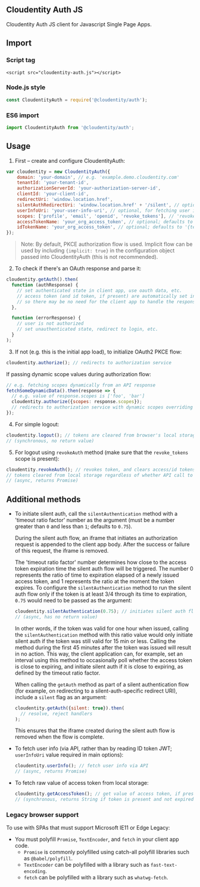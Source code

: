 ## Cloudentity Auth JS

Cloudentity Auth JS client for Javascript Single Page Apps.

## Import

### Script tag

```
<script src="cloudentity-auth.js"></script>
```

### Node.js style

```javascript
const CloudentityAuth = require('@cloudentity/auth');
```

### ES6 import

```javascript
import CloudentityAuth from '@cloudentity/auth';
```

## Usage

1. First – create and configure CloudentityAuth:

  ```javascript
  var cloudentity = new CloudentityAuth({
      domain: 'your-domain', // e.g. 'example.demo.cloudentity.com'
      tenantId: 'your-tenant-id',
      authorizationServerId: 'your-authorization-server-id',
      clientId: 'your-client-id',
      redirectUri: 'window.location.href',
      silentAuthRedirectUri: 'window.location.href' + '/silent', // optional setting to redirect to a different endpoint following successful silent auth flow
      userInfoUri: 'your-user-info-uri', // optional, for fetching user info via API
      scopes: ['profile', 'email', 'openid', 'revoke_tokens'], // 'revoke_tokens' scope must be present for 'logout' action to revoke token! Without it, token will only be deleted from browser's local storage.
      accessTokenName: 'your_org_access_token', // optional; defaults to '{tenantId}_{authorizationServerId}_access_token'
      idTokenName: 'your_org_access_token', // optional; defaults to '{tenantId}_{authorizationServerId}_id_token'
  });
  ```

  > Note: By default, PKCE authorization flow is used. Implicit flow can be used by including `{implicit: true}` in the configuration object passed into CloudentityAuth (this is not recommended).

2. To check if there's an OAuth response and parse it:

  ```javascript
  cloudentity.getAuth().then(
    function (authResponse) {
      // set authenticated state in client app, use oauth data, etc.
      // access token (and id token, if present) are automatically set in browser's local storage,
      // so there may be no need for the client app to handle the response data, unless there are custom requirements
    },

    function (errorResponse) {
      // user is not authorized
      // set unauthenticated state, redirect to login, etc.
    }
  );
  ```

3. If not (e.g. this is the initial app load), to initialize OAuth2 PKCE flow:

  ```javascript
  cloudentity.authorize(); // redirects to authorization service
  ```

  If passing dynamic scope values during authorization flow:

  ```javascript
  // e.g. fetching scopes dynamically from an API response
  fetchSomeDynamicData().then(response => {
    // e.g. value of response.scopes is ['foo', 'bar']
    cloudentity.authorize({scopes: response.scopes});
    // redirects to authorization service with dynamic scopes overriding initial config
  });
  ```

4. For simple logout:

  ```javascript
  cloudentity.logout(); // tokens are cleared from browser's local storage, but access token is not revoked
  // (synchronous, no return value)
  ```

5. For logout using `revokeAuth` method (make sure that the `revoke_tokens` scope is present):

  ```javascript
  cloudentity.revokeAuth(); // revokes token, and clears access/id tokens from browser's local storage
  // tokens cleared from local storage regardless of whether API call to revoke access token succeeds
  // (async, returns Promise)
  ```

## Additional methods

- To initiate silent auth, call the `silentAuthentication` method with a 'timeout ratio factor' number as the argument (must be a number greater than `0` and less than `1`; defaults to `0.75`).

  During the silent auth flow, an iframe that initiates an authorization request is appended to the client app body. After the success or failure of this request, the iframe is removed.

  The 'timeout ratio factor' number determines how close to the access token expiration time the silent auth flow will be triggered. The number 0 represents the ratio of time to expiration elapsed of a newly issued access token, and 1 represents the ratio at the moment the token expires. To configure the `silentAuthentication` method to run the silent auth flow only if the token is at least 3/4 through its time to expiration, `0.75` would need to be passed as the argument:

  ```javascript
  cloudentity.silentAuthentication(0.75); // initiates silent auth flow
  // (async, has no return value)
  ```

  In other words, if the token was valid for one hour when issued, calling the `silentAuthentication` method with this ratio value would only initiate silent auth if the token was still valid for 15 min or less. Calling the method during the first 45 minutes after the token was issued will result in no action. This way, the client application can, for example, set an interval using this method to occasionally poll whether the access token is close to expiring, and initiate silent auth if it is close to expiring, as defined by the timeout ratio factor.

  When calling the `getAuth` method as part of a silent authentication flow (for example, on redirecting to a silent-auth-specific redirect URI), include a `silent` flag as an argument:

  ```javascript
  cloudentity.getAuth({silent: true}).then(
    // resolve, reject handlers
  );
  ```

  This ensures that the iframe created during the silent auth flow is removed when the flow is complete.

- To fetch user info (via API, rather than by reading ID token JWT; `userInfoUri` value required in main options):

  ```javascript
  cloudentity.userInfo(); // fetch user info via API
  // (async, returns Promise)
  ```

- To fetch raw value of access token from local storage:

  ```javascript
  cloudentity.getAccessToken(); // get value of access token, if present, from browser's local storage
  // (synchronous, returns String if token is present and not expired; otherwise returns null)
  ```

### Legacy browser support

To use with SPAs that must support Microsoft IE11 or Edge Legacy:
- You must polyfill `Promise`, `TextEncoder`, and `fetch` in your client app code.
  - `Promise` is commonly polyfilled using catch-all polyfill libraries such as `@babel/polyfill`.
  - `TextEncoder` can be polyfilled with a library such as `fast-text-encoding`.
  - `fetch` can be polyfilled with a library such as `whatwg-fetch`.
